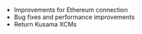 - Improvements for Ethereum connection
- Bug fixes and performance improvements
- Return Kusama XCMs